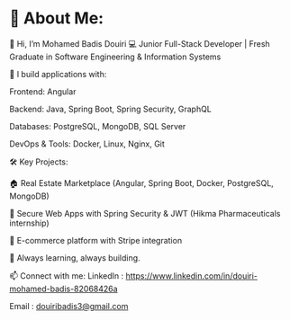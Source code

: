 # 💫 About Me:

👋 Hi, I’m Mohamed Badis Douiri
💻 Junior Full-Stack Developer | Fresh Graduate in Software Engineering & Information Systems

🚀 I build applications with:

Frontend: Angular

Backend: Java, Spring Boot, Spring Security, GraphQL

Databases: PostgreSQL, MongoDB, SQL Server

DevOps & Tools: Docker, Linux, Nginx, Git

🛠️ Key Projects:

🏠 Real Estate Marketplace (Angular, Spring Boot, Docker, PostgreSQL, MongoDB)

💊 Secure Web Apps with Spring Security & JWT (Hikma Pharmaceuticals internship)

🛒 E-commerce platform with Stripe integration

🌱 Always learning, always building.

📫 Connect with me:
LinkedIn : https://www.linkedin.com/in/douiri-mohamed-badis-82068426a

Email : douiribadis3@gmail.com
